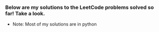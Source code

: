 ### Below are my solutions to the LeetCode problems solved so far! Take a look. 
* Note: Most of my solutions are in python

